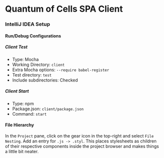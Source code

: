 Quantum of Cells SPA Client
===========================
    
### IntelliJ IDEA Setup

#### Run/Debug Configurations

##### Client Test
- Type: Mocha
- Working Directory: `client`
- Extra Mocha options: `--require babel-register`
- Test directory: `test`
- Include subdirectories: Checked

##### Client Start

- Type: npm
- Package.json: `client/package.json`
- Command: `start`

#### File Hierarchy
In the `Project` pane, click on the gear icon in the top-right and select `File Nesting`. Add an entry for `.js -> .styl`. This places stylesheets as children of their respective components inside the project browser and makes things a little bit neater.
